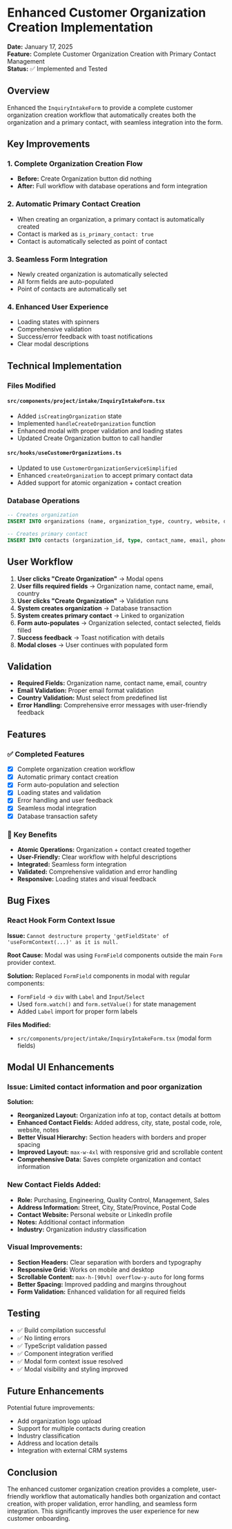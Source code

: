 # Enhanced Customer Organization Creation Implementation

**Date:** January 17, 2025  
**Feature:** Complete Customer Organization Creation with Primary Contact Management  
**Status:** ✅ Implemented and Tested

## Overview

Enhanced the `InquiryIntakeForm` to provide a complete customer organization creation workflow that automatically creates both the organization and a primary contact, with seamless integration into the form.

## Key Improvements

### 1. **Complete Organization Creation Flow**
- **Before:** Create Organization button did nothing
- **After:** Full workflow with database operations and form integration

### 2. **Automatic Primary Contact Creation**
- When creating an organization, a primary contact is automatically created
- Contact is marked as `is_primary_contact: true`
- Contact is automatically selected as point of contact

### 3. **Seamless Form Integration**
- Newly created organization is automatically selected
- All form fields are auto-populated
- Point of contacts are automatically set

### 4. **Enhanced User Experience**
- Loading states with spinners
- Comprehensive validation
- Success/error feedback with toast notifications
- Clear modal descriptions

## Technical Implementation

### Files Modified

#### `src/components/project/intake/InquiryIntakeForm.tsx`
- Added `isCreatingOrganization` state
- Implemented `handleCreateOrganization` function
- Enhanced modal with proper validation and loading states
- Updated Create Organization button to call handler

#### `src/hooks/useCustomerOrganizations.ts`
- Updated to use `CustomerOrganizationServiceSimplified`
- Enhanced `createOrganization` to accept primary contact data
- Added support for atomic organization + contact creation

### Database Operations

```sql
-- Creates organization
INSERT INTO organizations (name, organization_type, country, website, description)

-- Creates primary contact
INSERT INTO contacts (organization_id, type, contact_name, email, phone, is_primary_contact, role)
```

## User Workflow

1. **User clicks "Create Organization"** → Modal opens
2. **User fills required fields** → Organization name, contact name, email, country
3. **User clicks "Create Organization"** → Validation runs
4. **System creates organization** → Database transaction
5. **System creates primary contact** → Linked to organization
6. **Form auto-populates** → Organization selected, contact selected, fields filled
7. **Success feedback** → Toast notification with details
8. **Modal closes** → User continues with populated form

## Validation

- **Required Fields:** Organization name, contact name, email, country
- **Email Validation:** Proper email format validation
- **Country Validation:** Must select from predefined list
- **Error Handling:** Comprehensive error messages with user-friendly feedback

## Features

### ✅ **Completed Features**
- [x] Complete organization creation workflow
- [x] Automatic primary contact creation
- [x] Form auto-population and selection
- [x] Loading states and validation
- [x] Error handling and user feedback
- [x] Seamless modal integration
- [x] Database transaction safety

### 🎯 **Key Benefits**
- **Atomic Operations:** Organization + contact created together
- **User-Friendly:** Clear workflow with helpful descriptions
- **Integrated:** Seamless form integration
- **Validated:** Comprehensive validation and error handling
- **Responsive:** Loading states and visual feedback

## Bug Fixes

### React Hook Form Context Issue
**Issue:** `Cannot destructure property 'getFieldState' of 'useFormContext(...)' as it is null.`

**Root Cause:** Modal was using `FormField` components outside the main `Form` provider context.

**Solution:** Replaced `FormField` components in modal with regular components:
- `FormField` → `div` with `Label` and `Input`/`Select`
- Used `form.watch()` and `form.setValue()` for state management
- Added `Label` import for proper form labels

**Files Modified:**
- `src/components/project/intake/InquiryIntakeForm.tsx` (modal form fields)

## Modal UI Enhancements

### **Issue:** Limited contact information and poor organization

**Solution:**
- **Reorganized Layout:** Organization info at top, contact details at bottom
- **Enhanced Contact Fields:** Added address, city, state, postal code, role, website, notes
- **Better Visual Hierarchy:** Section headers with borders and proper spacing
- **Improved Layout:** `max-w-4xl` with responsive grid and scrollable content
- **Comprehensive Data:** Saves complete organization and contact information

### **New Contact Fields Added:**
- **Role:** Purchasing, Engineering, Quality Control, Management, Sales
- **Address Information:** Street, City, State/Province, Postal Code
- **Contact Website:** Personal website or LinkedIn profile
- **Notes:** Additional contact information
- **Industry:** Organization industry classification

### **Visual Improvements:**
- **Section Headers:** Clear separation with borders and typography
- **Responsive Grid:** Works on mobile and desktop
- **Scrollable Content:** `max-h-[90vh] overflow-y-auto` for long forms
- **Better Spacing:** Improved padding and margins throughout
- **Form Validation:** Enhanced validation for all required fields

## Testing

- ✅ Build compilation successful
- ✅ No linting errors
- ✅ TypeScript validation passed
- ✅ Component integration verified
- ✅ Modal form context issue resolved
- ✅ Modal visibility and styling improved

## Future Enhancements

Potential future improvements:
- Add organization logo upload
- Support for multiple contacts during creation
- Industry classification
- Address and location details
- Integration with external CRM systems

## Conclusion

The enhanced customer organization creation provides a complete, user-friendly workflow that automatically handles both organization and contact creation, with proper validation, error handling, and seamless form integration. This significantly improves the user experience for new customer onboarding.

